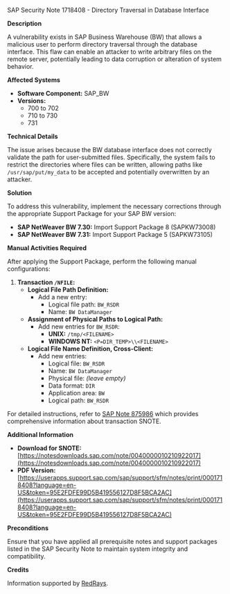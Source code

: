 SAP Security Note 1718408 - Directory Traversal in Database Interface

**Description**

A vulnerability exists in SAP Business Warehouse (BW) that allows a malicious user to perform directory traversal through the database interface. This flaw can enable an attacker to write arbitrary files on the remote server, potentially leading to data corruption or alteration of system behavior.

**Affected Systems**

- **Software Component:** SAP_BW
- **Versions:**
  - 700 to 702
  - 710 to 730
  - 731

**Technical Details**

The issue arises because the BW database interface does not correctly validate the path for user-submitted files. Specifically, the system fails to restrict the directories where files can be written, allowing paths like `/usr/sap/put/my_data` to be accepted and potentially overwritten by an attacker.

**Solution**

To address this vulnerability, implement the necessary corrections through the appropriate Support Package for your SAP BW version:

- **SAP NetWeaver BW 7.30:** Import Support Package 8 (SAPKW73008)
- **SAP NetWeaver BW 7.31:** Import Support Package 5 (SAPKW73105)

**Manual Activities Required**

After applying the Support Package, perform the following manual configurations:

1. **Transaction `/NFILE`:**
   - **Logical File Path Definition:**
     - Add a new entry:
       - Logical file path: `BW_RSDR`
       - Name: `BW DataManager`
   - **Assignment of Physical Paths to Logical Path:**
     - Add new entries for `BW_RSDR`:
       - **UNIX:** `/tmp/<FILENAME>`
       - **WINDOWS NT:** `<P=DIR_TEMP>\\<FILENAME>`
   - **Logical File Name Definition, Cross-Client:**
     - Add new entries:
       - Logical file: `BW_RSDR`
       - Name: `BW DataManager`
       - Physical file: *(leave empty)*
       - Data format: `DIR`
       - Application area: `BW`
       - Logical path: `BW_RSDR`

For detailed instructions, refer to [SAP Note 875986](https://me.sap.com/notes/875986) which provides comprehensive information about transaction SNOTE.

**Additional Information**

- **Download for SNOTE:** [https://notesdownloads.sap.com/note/0040000010210922017](https://notesdownloads.sap.com/note/0040000010210922017)
- **PDF Version:** [https://userapps.support.sap.com/sap/support/sfm/notes/print/0001718408?language=en-US&token=95E2FDFE99D5B419556127D8F5BCA2AC](https://userapps.support.sap.com/sap/support/sfm/notes/print/0001718408?language=en-US&token=95E2FDFE99D5B419556127D8F5BCA2AC)

**Preconditions**

Ensure that you have applied all prerequisite notes and support packages listed in the SAP Security Note to maintain system integrity and compatibility.

**Credits**

Information supported by [RedRays](https://redrays.io).
